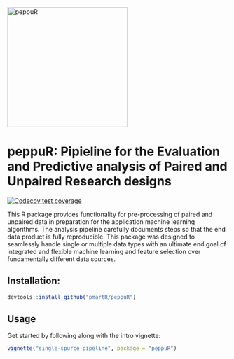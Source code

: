<img width="274" alt="peppuR" src="https://user-images.githubusercontent.com/8594663/54779914-a3d0d400-4bd5-11e9-9ea0-192196c0ef49.png"> 

# peppuR: Pipieline for the Evaluation and Predictive analysis of Paired and Unpaired Research designs

  <!-- badges: start -->
  [![Codecov test coverage](https://codecov.io/gh/lmbramer/peppuR/branch/master/graph/badge.svg)](https://codecov.io/gh/lmbramer/peppuR?branch=master)
  <!-- badges: end -->

This R package provides functionality for pre-processing of paired and unpaired data in preparation for the application machine learning algorithms. The analysis pipeline carefully documents steps so that the end data product is fully reproducible. This package was designed to seamlessly handle single or multiple data types with an ultimate end goal of integrated and flexible machine learning and feature selection over fundamentally different data sources. 

## Installation:
```r
devtools::install_github("pmartR/peppuR")
```

## Usage
Get started by following along with the intro vignette:
```r
vignette("single-spurce-pipeline", package = "peppuR")
```
